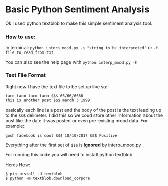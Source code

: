 # Basic Python Sentiment Analysis 

Ok I used python textblob to make this simple sentiment analysis tool.

### How to use:
In terminal: `python interp_mood.py -s "string to be interpreted"` or `-f file_to_read_from.txt`

You can also see the help page with `python interp_mood.py -h`

### Text File Format
Right now I have the text file to be set up like so:
~~~
taco taco taco taco $$$ 66/66/6666
this is another post $$$ march 3 1999
~~~
basically each line is a post and the body of the post is the text leading up to the `$$$` delimeter. I did this so we coud store other information about the post like the date it was posted or even pre-existing mood data. For example:
~~~
gosh facebook is cool $$$ 10/10/2017 $$$ Positive
~~~
Everything after the first set of `$$$` is **Ignored** by interp_mood.py

For running this code you will need to install python textblob.

Heres How:

~~~
$ pip install -U textblob
$ python -m textblob.download_corpora
~~~
